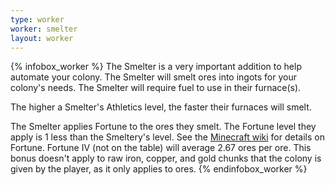 ```yaml
---
type: worker
worker: smelter
layout: worker
---
```

{% infobox_worker %}
The Smelter is a very important addition to help automate your colony. The Smelter will smelt ores into ingots for your colony's needs. The Smelter will require fuel to use in their furnace(s).

The higher a Smelter's Athletics level, the faster their furnaces will smelt.

The Smelter applies Fortune to the ores they smelt. The Fortune level they apply is 1 less than the Smeltery's level.  See the [Minecraft wiki](https://minecraft.fandom.com/wiki/Fortune#Ore) for details on Fortune.  Fortune IV (not on the table) will average 2.67 ores per ore.  This bonus doesn't apply to raw iron, copper, and gold chunks that the colony is given by the player, as it only applies to ores. 
{% endinfobox_worker %}
